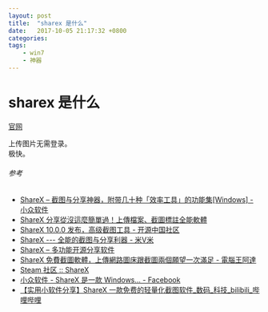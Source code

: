 ```yaml
---
layout: post
title:  "sharex 是什么"
date:   2017-10-05 21:17:32 +0800
categories:  
tags: 
    - win7
    - 神器
---
```


# sharex 是什么 #

[官网](https://getsharex.com/downloads/)

上传图片无需登录。  
极快。

###### 参考 ######

* [ShareX – 截图与分享神器，附带几十种「效率工具」的功能集[Windows] - 小众软件](https://www.appinn.com/sharex-screen-capture/)
* [ShareX 分享從沒這麼簡單過！上傳檔案、截圖標註全能軟體](http://www.playpcesor.com/2014/02/sharex.html)
* [ShareX 10.0.0 发布，高级截图工具 - 开源中国社区](https://oschina.net/news/63948/sharex-10-0-0)
* [ShareX --- 全能的截图与分享利器 - 米V米](https://www.mivm.cn/sharex/)
* [ShareX – 多功能开源分享软件](https://zhuanlan.zhihu.com/p/19627720)
* [ShareX 免費截圖軟體，上傳網路圖床跟截圖兩個願望一次滿足 - 電腦王阿達](https://www.kocpc.com.tw/archives/159569)
* [Steam 社区 :: ShareX](http://steamcommunity.com/app/400040/positivereviews/?filterLanguage=schinese&p=1&browsefilter=toprated)
* [小众软件 - ShareX 是一款 Windows... - Facebook](https://www.facebook.com/appinncom/posts/1249024515168072)
* [【实用小软件分享】ShareX 一款免费的轻量化截图软件_数码_科技_bilibili_哔哩哔哩](http://www.bilibili.com/video/av12590216/)